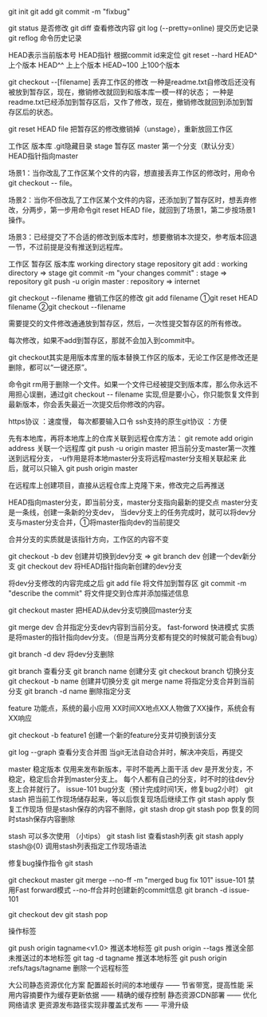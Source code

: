 git init
git add 
git commit -m "fixbug"


git status                   是否修改
git diff                     查看修改内容
git log (--pretty=online)    提交历史记录
git reflog                   命令历史记录

HEAD表示当前版本号  HEAD指针  根据commit id来定位
git reset --hard HEAD^ 上个版本
                 HEAD^^ 上上个版本
                 HEAD~100 上100个版本

git checkout --[filename]   丢弃工作区的修改
一种是readme.txt自修改后还没有被放到暂存区，现在，撤销修改就回到和版本库一模一样的状态；
一种是readme.txt已经添加到暂存区后，又作了修改，现在，撤销修改就回到添加到暂存区后的状态。

git reset HEAD file   把暂存区的修改撤销掉（unstage），重新放回工作区

工作区
版本库   .git隐藏目录    stage   暂存区
                         master  第一个分支（默认分支） HEAD指针指向master


场景1：当你改乱了工作区某个文件的内容，想直接丢弃工作区的修改时，用命令git checkout -- file。

场景2：当你不但改乱了工作区某个文件的内容，还添加到了暂存区时，想丢弃修改，分两步，第一步用命令git reset HEAD file，就回到了场景1，第二步按场景1操作。

场景3：已经提交了不合适的修改到版本库时，想要撤销本次提交，参考版本回退一节，不过前提是没有推送到远程库。


工作区              暂存区      版本库
working directory   stage       repository
git add                             : working directory => stage
git commit -m "your changes commit" : stage             => repository 
git push -u origin master           : repository        => internet 

git checkout --filename   撤销工作区的修改
git add filename    ①git reset HEAD filename  ②git checkout --filename


需要提交的文件修改通通放到暂存区，然后，一次性提交暂存区的所有修改。

每次修改，如果不add到暂存区，那就不会加入到commit中。

git checkout其实是用版本库里的版本替换工作区的版本，无论工作区是修改还是删除，都可以“一键还原”。

命令git rm用于删除一个文件。如果一个文件已经被提交到版本库，那么你永远不用担心误删，通过git checkout -- filename 实现,但是要小心，你只能恢复文件到最新版本，你会丢失最近一次提交后你修改的内容。


https协议 ：速度慢， 每次都要输入口令 
ssh支持的原生git协议 ：方便

先有本地库，再将本地库上的仓库关联到远程仓库方法：
git remote add origin address 关联一个远程库
git push -u origin master  把当前分支master第一次推送到远程分支， -u作用是将本地master分支将远程master分支相关联起来 此后，就可以只输入
git push origin master 

在远程库上创建项目，直接从远程仓库上克隆下来，修改完之后再推送

HEAD指向master分支，即当前分支，master分支指向最新的提交点
master分支是一条线，创建一条新的分支dev，
当dev分支上的任务完成时，就可以将dev分支与master分支合并，①将master指向dev的当前提交

合并分支的实质就是该指针方向，工作区的内容不变 

git checkout -b dev  创建并切换到dev分支
=> git branch dev  创建一个dev新分支
   git checkout dev 将HEAD指针指向新创建的dev分支



将dev分支修改的内容完成之后
git add file    将文件加到暂存区
git commit -m "describe the commit"  将文件提交到仓库并添加描述信息

git checkout master 把HEAD从dev分支切换回master分支

git merge dev 合并指定分支dev内容到当前分支。 
	fast-forword 快进模式 实质是将master的指针指向dev分支。（但是当两分支都有提交的时候就可能会有bug）

git branch -d dev 将dev分支删除 


git branch 查看分支
git branch name 创建分支
git checkout branch 切换分支
git checkout -b name 创建并切换分支
git merge name 将指定分支合并到当前分支
git branch -d name 删除指定分支

feature 功能点，系统的最小应用 XX时间XX地点XX人物做了XX操作，系统会有XX响应

git checkout -b feature1 创建一个新的feature分支并切换到该分支

git log --graph  查看分支合并图
当git无法自动合并时，解决冲突后，再提交

master  稳定版本 仅用来发布新版本，平时不能再上面干活
dev     是开发分支，不稳定，稳定后合并到master分支上。
每个人都有自己的分支，时不时的往dev分支上合并就行了。
issue-101  bug分支（预计完成时间1天，修复bug2小时）
git stash 把当前工作现场储存起来，等以后恢复现场后继续工作
git stash apply 恢复工作现场 但是stash保存的内容不删除，git stash drop
git stash pop 恢复的同时stash保存内容删除

stash 可以多次使用 （小tips） 
git stash list 查看stash列表
git stash apply stash@{0}  调用stash列表指定工作现场语法

修复bug操作指令
git stash

git checkout master
  git merge --no-ff -m "merged bug fix 101" issue-101 禁用Fast forward模式 --no-ff合并时创建新的commit信息
  git branch -d issue-101

git checkout dev
  git stash pop

操作标签

git push origin tagname<v1.0>  推送本地标签
git push origin --tags    推送全部未推送过的本地标签
git tag -d tagname 推送本地标签
git push origin :refs/tags/tagname 删除一个远程标签



大公司静态资源优化方案
配置超长时间的本地缓存                 —— 节省带宽，提高性能
采用内容摘要作为缓存更新依据      —— 精确的缓存控制
静态资源CDN部署                           —— 优化网络请求
更资源发布路径实现非覆盖式发布  —— 平滑升级

